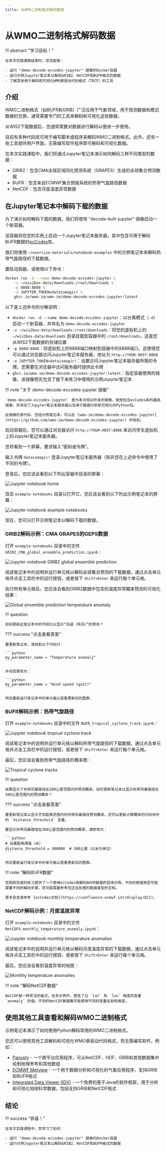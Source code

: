```yaml
---
title: 从WMO二进制格式解码数据
---
```


# 从WMO二进制格式解码数据

!!! abstract "学习目标！"

    在本次实践课程结束时，您将能够：

    - 运行 "demo-decode-eccodes-jupyter" 镜像的Docker容器
    - 运行示例Jupyter笔记本以解码GRIB2、NetCDF和BUFR格式的数据
    - 了解其他用于解码和可视化WMO表驱动代码格式（TDCF）的工具

## 介绍

WMO二进制格式（如BUFR和GRIB）广泛应用于气象领域，用于观测数据和模式数据的交换，通常需要专门的工具来解码和可视化这些数据。

从WIS2下载数据后，您通常需要对数据进行解码以便进一步使用。

目前有多种代码库可用于编写脚本或程序来解码WMO二进制格式。此外，还有一些工具提供用户界面，无需编写软件程序即可解码和可视化数据。

在本次实践课程中，我们将通过Jupyter笔记本演示如何解码三种不同类型的数据：

- GRIB2：包含CMA全球区域同化预测系统（GRAPES）生成的全球集合预测数据
- BUFR：包含来自ECMWF集合预报系统的热带气旋路径数据
- NetCDF：包含月度温度异常数据

## 在Jupyter笔记本中解码下载的数据

为了演示如何解码下载的数据，我们将使用 "decode-bufr-jupyter" 镜像启动一个新容器。

该容器将在您的实例上启动一个Jupyter笔记本服务器，其中包含可用于解码BUFR数据的[ecCodes](https://sites.ecmwf.int/docs/eccodes)库。

我们将使用 `~/exercise-materials/notebook-examples` 中的示例笔记本来解码热带气旋路径的下载数据。

要启动容器，请使用以下命令：

```bash
docker run -d --name demo-decode-eccodes-jupyter \
    -v ~/wis2box-data/downloads:/root/downloads \
    -p 8888:8888 \
    -e JUPYTER_TOKEN=dataismagic! \
    ghcr.io/wmo-im/wmo-im/demo-decode-eccodes-jupyter:latest
```

以下是上述命令的分解说明：

- `docker run -d --name demo-decode-eccodes-jupyter`：以分离模式（`-d`）启动一个新容器，并命名为 `demo-decode-eccodes-jupyter`
- `-v ~/wis2box-data/downloads:/root/downloads`：将您的虚拟机上的 `~/wis2box-data/downloads` 目录挂载到容器中的 `/root/downloads`。这是您从WIS2下载数据的存储位置
- `-p 8888:8888`：将虚拟机上的8888端口映射到容器中的8888端口。这使得您可以通过浏览器访问Jupyter笔记本服务器，地址为 `http://YOUR-HOST:8888`
- `-e JUPYTER_TOKEN=dataismagic!`：设置访问Jupyter笔记本服务器所需的令牌。您需要在浏览器中访问服务器时提供此令牌
- `ghrc.io/wmo-im/demo-decode-eccodes-jupyter:latest`：指定容器使用的镜像，该镜像预先包含了接下来练习中使用的示例Jupyter笔记本

!!! note "关于 demo-decode-eccodes-jupyter 镜像"

    `demo-decode-eccodes-jupyter` 是为本次培训开发的镜像，使用包含ecCodes库的基础镜像，并添加了Jupyter笔记本服务器以及用于数据分析和可视化的Python包。

    此镜像的源代码，包括示例笔记本，可以在 [wmo-im/demo-decode-eccodes-jupyter](https://github.com/wmo-im/demo-decode-eccodes-jupyter) 中找到。
    
启动容器后，您可以通过浏览器访问 `http://YOUR-HOST:8888` 来访问学生虚拟机上的Jupyter笔记本服务器。

您将看到一个屏幕，要求输入“密码或令牌”。

输入令牌 `dataismagic!` 登录Jupyter笔记本服务器（除非您在上述命令中使用了不同的令牌）。

登录后，您应该会看到以下列出容器中目录的屏幕：

![Jupyter notebook home](../assets/img/jupyter-files-screen1.png)

双击 `example-notebooks` 目录以打开它。您应该会看到以下列出示例笔记本的屏幕：

![Jupyter notebook example notebooks](../assets/img/jupyter-files-screen2.png)

现在，您可以打开示例笔记本以解码下载的数据。

### GRIB2解码示例：CMA GRAPES的GEPS数据

打开 `example-notebooks` 目录中的文件 `GRIB2_CMA_global_ensemble_prediction.ipynb`：

![Jupyter notebook GRIB2 global ensemble prediction](../assets/img/jupyter-grib2-global-ensemble-prediction.png)

阅读笔记本中的说明并运行单元格以解码全球集合预测的下载数据。通过点击单元格并点击工具栏中的运行按钮，或者按下 `Shift+Enter` 来运行每个单元格。

执行所有单元格后，您应该会看到GRIB2数据中包含的温度异常概率预测的可视化结果：

![Global ensemble prediction temperature anomaly](../assets/img/grib2-global-ensemble-prediction-map.png)

!!! question 

    如何更新此笔记本中的可视化以显示“风速（阵风）”的预测？

??? success "点击查看答案"

    要更新笔记本，请找到以下代码行：

    ```python
    my_parameter_name = "Temperature anomaly"
    ```

    并将其更改为：

    ```python
    my_parameter_name = "Wind speed (gust)"
    ```

    然后重新运行笔记本中的单元格以查看更新后的图表。

### BUFR解码示例：热带气旋路径

打开 `example-notebooks` 目录中的文件 `BUFR_tropical_cyclone_track.ipynb`：

![Jupyter notebook tropical cyclone track](../assets/img/jupyter-tropical-cyclone-track.png)

阅读笔记本中的说明并运行单元格以解码热带气旋路径的下载数据。通过点击单元格并点击工具栏中的运行按钮，或者按下 `Shift+Enter` 来运行每个单元格。

最后，您应该会看到热带气旋路径的概率图：

![Tropical cyclone tracks](../assets/img/tropical-cyclone-track-map.png)

!!! question 

    结果显示了热带风暴路径在200公里范围内的预测概率。如何更新笔记本以显示热带风暴路径在300公里范围内的预测概率？

??? success "点击查看答案"

    要更新笔记本以显示不同距离范围内的热带风暴路径预测概率，您可以更新计算概率的代码块中的 `distance_threshold` 变量。

    要显示热带风暴路径在300公里范围内的预测概率，请修改为：

    ```python
    # 设置距离阈值（米）
    distance_threshold = 300000  # 300公里（以米为单位）
    ```

    然后重新运行笔记本中的单元格以查看更新后的图表。

!!! note "解码BUFR数据"

    您刚刚完成的练习提供了一个使用ecCodes库解码BUFR数据的具体示例。不同的数据类型可能需要不同的解码步骤，您可能需要参考您正在处理的数据类型的文档。
    
    更多信息请参考 [ecCodes文档](https://confluence.ecmwf.int/display/ECC)。

### NetCDF解码示例：月度温度异常

打开 `example-notebooks` 目录中的文件 `NetCDF4_monthly_temperature_anomaly.ipynb`：

![Jupyter notebook monthly temperature anomalies](../assets/img/jupyter-netcdf4-monthly-temperature-anomalies.png)

阅读笔记本中的说明并运行单元格以解码月度温度异常的下载数据。通过点击单元格并点击工具栏中的运行按钮，或者按下 `Shift+Enter` 来运行每个单元格。

最后，您应该会看到温度异常的地图：

![Monthly temperature anomalies](../assets/img/netcdf4-monthly-temperature-anomalies-map.png)

!!! note "解码NetCDF数据"

    NetCDF是一种灵活的格式，在本示例中，报告了沿 `lat` 和 `lon` 维度的变量 `anomaly` 的值。不同的NetCDF数据集可能使用不同的变量名称和维度。

## 使用其他工具查看和解码WMO二进制格式

示例笔记本演示了如何使用Python解码常用的WMO二进制格式。

您还可以使用其他工具解码和可视化WMO表驱动代码格式，而无需编写软件，例如：

- [Panoply](https://www.giss.nasa.gov/tools/panoply/) - 一个跨平台应用程序，可从NetCDF、HDF、GRIB和其他数据集中绘制地理参考和其他数组
- [ECMWF Metview](https://confluence.ecmwf.int/display/METV/Metview) - 一个用于数据分析和可视化的气象应用程序，支持GRIB和BUFR格式
- [Integrated Data Viewer (IDV)](https://www.unidata.ucar.edu/software/idv/) - 一个免费的基于Java的软件框架，用于分析和可视化地球科学数据，包括支持GRIB和NetCDF格式

## 结论

!!! success "恭喜！"

    在本次实践课程中，您学习了如何：

    - 运行 "demo-decode-eccodes-jupyter" 镜像的Docker容器
    - 运行示例Jupyter笔记本以解码GRIB2、NetCDF和BUFR格式的数据